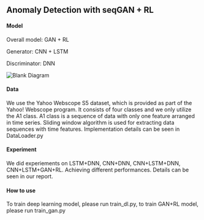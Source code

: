 ## Anomaly Detection with seqGAN + RL

#### Model 

Overall model: GAN + RL

Generator: CNN + LSTM

Discriminator: DNN

![Blank Diagram](https://github.com/sjtu-cs222/Group_43/blob/master/Report/gan.png)

#### Data

We use the Yahoo Webscope S5 dataset, which is provided as part of the Yahoo! Webscope program. It consists of four classes and we only utilize the A1 class. A1 class is a sequence of data with only one feature arranged in time series. Sliding window algorithm is used for extracting data sequences with time features. Implementation details can be seen in DataLoader.py

#### Experiment

We did experiements on LSTM+DNN, CNN+DNN, CNN+LSTM+DNN, CNN+LSTM+GAN+RL. Achieving different performances. Details can be seen in our report.

#### How  to use

To train deep learning model, please run train_dl.py, to train GAN+RL model, please run train_gan.py







